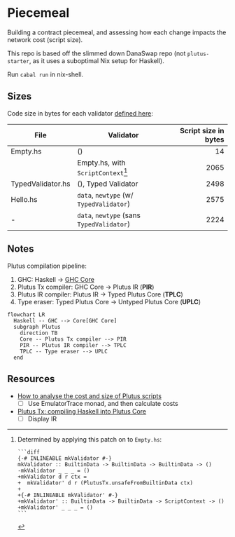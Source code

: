# Piecemeal

Building a contract piecemeal, and assessing how each change impacts the network cost (script size).

This repo is based off the slimmed down DanaSwap repo (not `plutus-starter`, as it uses a suboptimal Nix setup for Haskell).

Run `cabal run` in nix-shell.

## Sizes

Code size in bytes for each validator [defined here](https://github.com/ArdanaLabs/Piecemeal/tree/main/src/Piecemeal):

| File              | Validator                                 | Script size in bytes |
| ----------------- | ----------------------------------------- | -------------------: |
| Empty.hs          | ()                                        |                   14 |
|                   | Empty.hs, with `ScriptContext`[^ectx]     |                 2065 |
| TypedValidator.hs | (), Typed Validator                       |                 2498 |
| Hello.hs          | `data`, `newtype` (w/ `TypedValidator`)   |                 2575 |
| -                 | `data`, `newtype` (sans `TypedValidator`) |                 2224 |

## Notes

Plutus compilation pipeline:

1. GHC: Haskell -> [GHC Core](https://serokell.io/blog/haskell-to-core)
1. Plutus Tx compiler: GHC Core -> Plutus IR (**PIR**)
1. Plutus IR compiler: Plutus IR -> Typed Plutus Core (**TPLC**)
1. Type eraser: Typed Plutus Core -> Untyped Plutus Core (**UPLC**)

```mermaid
flowchart LR
  Haskell -- GHC --> Core[GHC Core]
  subgraph Plutus
    direction TB
    Core -- Plutus Tx compiler --> PIR
    PIR -- Plutus IR compiler --> TPLC
    TPLC -- Type eraser --> UPLC
  end
```
## Resources

- [How to analyse the cost and size of Plutus scripts](https://marlowe-playground-staging.plutus.aws.iohkdev.io/doc/plutus/howtos/analysing-scripts.html)
  - [ ] Use EmulatorTrace monad, and then calculate costs
- [Plutus Tx: compiling Haskell into Plutus Core](https://iohk.io/en/blog/posts/2021/02/02/plutus-tx-compiling-haskell-into-plutus-core/)
  - [ ] Display IR 

[^ectx]: Determined by applying this patch on to `Empty.hs`:

        ```diff
        {-# INLINEABLE mkValidator #-}
        mkValidator :: BuiltinData -> BuiltinData -> BuiltinData -> ()
        -mkValidator _ _ _ = ()
        +mkValidator d r ctx =
        +  mkValidator' d r (PlutusTx.unsafeFromBuiltinData ctx)
        +
        +{-# INLINEABLE mkValidator' #-}
        +mkValidator' :: BuiltinData -> BuiltinData -> ScriptContext -> ()
        +mkValidator' _ _ _ = ()
        ```
